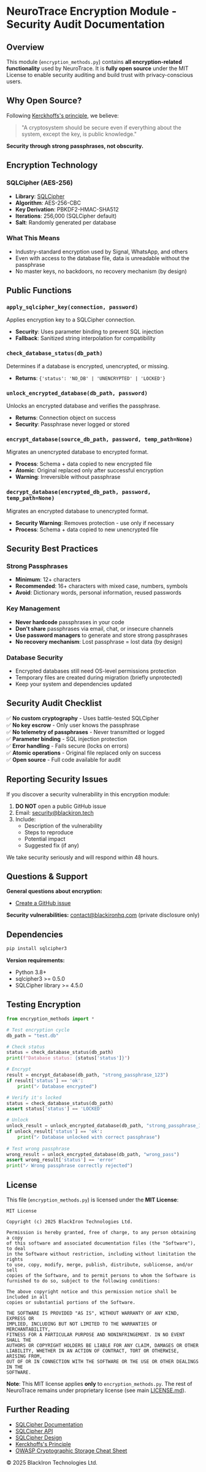 # NeuroTrace Encryption Module - Security Audit Documentation

## Overview

This module (`encryption_methods.py`) contains **all encryption-related functionality** used by NeuroTrace. It is **fully open source** under the MIT License to enable security auditing and build trust with privacy-conscious users.

## Why Open Source?

Following [Kerckhoffs's principle](https://en.wikipedia.org/wiki/Kerckhoffs%27s_principle), we believe:

> "A cryptosystem should be secure even if everything about the system, except the key, is public knowledge."

**Security through strong passphrases, not obscurity.**

## Encryption Technology

### SQLCipher (AES-256)
- **Library**: [SQLCipher](https://www.zetetic.net/sqlcipher/)
- **Algorithm**: AES-256-CBC
- **Key Derivation**: PBKDF2-HMAC-SHA512
- **Iterations**: 256,000 (SQLCipher default)
- **Salt**: Randomly generated per database

### What This Means
- Industry-standard encryption used by Signal, WhatsApp, and others
- Even with access to the database file, data is unreadable without the passphrase
- No master keys, no backdoors, no recovery mechanism (by design)

## Public Functions

### `apply_sqlcipher_key(connection, password)`
Applies encryption key to a SQLCipher connection.
- **Security**: Uses parameter binding to prevent SQL injection
- **Fallback**: Sanitized string interpolation for compatibility

### `check_database_status(db_path)`
Determines if a database is encrypted, unencrypted, or missing.
- **Returns**: `{'status': 'NO_DB' | 'UNENCRYPTED' | 'LOCKED'}`

### `unlock_encrypted_database(db_path, password)`
Unlocks an encrypted database and verifies the passphrase.
- **Returns**: Connection object on success
- **Security**: Passphrase never logged or stored

### `encrypt_database(source_db_path, password, temp_path=None)`
Migrates an unencrypted database to encrypted format.
- **Process**: Schema + data copied to new encrypted file
- **Atomic**: Original replaced only after successful encryption
- **Warning**: Irreversible without passphrase

### `decrypt_database(encrypted_db_path, password, temp_path=None)`
Migrates an encrypted database to unencrypted format.
- **Security Warning**: Removes protection - use only if necessary
- **Process**: Schema + data copied to new unencrypted file

## Security Best Practices

### Strong Passphrases
- **Minimum**: 12+ characters
- **Recommended**: 16+ characters with mixed case, numbers, symbols
- **Avoid**: Dictionary words, personal information, reused passwords

### Key Management
- **Never hardcode** passphrases in your code
- **Don't share** passphrases via email, chat, or insecure channels
- **Use password managers** to generate and store strong passphrases
- **No recovery mechanism**: Lost passphrase = lost data (by design)

### Database Security
- Encrypted databases still need OS-level permissions protection
- Temporary files are created during migration (briefly unprotected)
- Keep your system and dependencies updated

## Security Audit Checklist

✅ **No custom cryptography** - Uses battle-tested SQLCipher  
✅ **No key escrow** - Only user knows the passphrase  
✅ **No telemetry of passphrases** - Never transmitted or logged  
✅ **Parameter binding** - SQL injection protection  
✅ **Error handling** - Fails secure (locks on errors)  
✅ **Atomic operations** - Original file replaced only on success  
✅ **Open source** - Full code available for audit  

## Reporting Security Issues

If you discover a security vulnerability in this encryption module:

1. **DO NOT** open a public GitHub issue
2. Email: security@blackiron.tech
3. Include:
   - Description of the vulnerability
   - Steps to reproduce
   - Potential impact
   - Suggested fix (if any)

We take security seriously and will respond within 48 hours.

## Questions & Support

**General questions about encryption:**
- [Create a GitHub issue](https://github.com/BlackIron-Technologies/Neurotrace_c/issues/new?title=Encryption%20Question&labels=encryption,question)

**Security vulnerabilities:** contact@blackironhq.com (private disclosure only)


## Dependencies

```bash
pip install sqlcipher3
```

**Version requirements:**
- Python 3.8+
- sqlcipher3 >= 0.5.0
- SQLCipher library >= 4.5.0

## Testing Encryption

```python
from encryption_methods import *

# Test encryption cycle
db_path = "test.db"

# Check status
status = check_database_status(db_path)
print(f"Database status: {status['status']}")

# Encrypt
result = encrypt_database(db_path, "strong_passphrase_123")
if result['status'] == 'ok':
    print("✓ Database encrypted")

# Verify it's locked
status = check_database_status(db_path)
assert status['status'] == 'LOCKED'

# Unlock
unlock_result = unlock_encrypted_database(db_path, "strong_passphrase_123")
if unlock_result['status'] == 'ok':
    print("✓ Database unlocked with correct passphrase")
    
# Test wrong passphrase
wrong_result = unlock_encrypted_database(db_path, "wrong_pass")
assert wrong_result['status'] == 'error'
print("✓ Wrong passphrase correctly rejected")
```

## License

This file (`encryption_methods.py`) is licensed under the **MIT License**:

```
MIT License

Copyright (c) 2025 BlackIron Technologies Ltd.

Permission is hereby granted, free of charge, to any person obtaining a copy
of this software and associated documentation files (the "Software"), to deal
in the Software without restriction, including without limitation the rights
to use, copy, modify, merge, publish, distribute, sublicense, and/or sell
copies of the Software, and to permit persons to whom the Software is
furnished to do so, subject to the following conditions:

The above copyright notice and this permission notice shall be included in all
copies or substantial portions of the Software.

THE SOFTWARE IS PROVIDED "AS IS", WITHOUT WARRANTY OF ANY KIND, EXPRESS OR
IMPLIED, INCLUDING BUT NOT LIMITED TO THE WARRANTIES OF MERCHANTABILITY,
FITNESS FOR A PARTICULAR PURPOSE AND NONINFRINGEMENT. IN NO EVENT SHALL THE
AUTHORS OR COPYRIGHT HOLDERS BE LIABLE FOR ANY CLAIM, DAMAGES OR OTHER
LIABILITY, WHETHER IN AN ACTION OF CONTRACT, TORT OR OTHERWISE, ARISING FROM,
OUT OF OR IN CONNECTION WITH THE SOFTWARE OR THE USE OR OTHER DEALINGS IN THE
SOFTWARE.
```

**Note**: This MIT license applies **only** to `encryption_methods.py`. The rest of NeuroTrace remains under proprietary license (see main [LICENSE.md](../LICENSE.md)).

## Further Reading

- [SQLCipher Documentation](https://www.zetetic.net/sqlcipher/documentation/)
- [SQLCipher API](https://www.zetetic.net/sqlcipher/sqlcipher-api/)
- [SQLCipher Design](https://www.zetetic.net/sqlcipher/design/)
- [Kerckhoffs's Principle](https://en.wikipedia.org/wiki/Kerckhoffs%27s_principle)
- [OWASP Cryptographic Storage Cheat Sheet](https://cheatsheetseries.owasp.org/cheatsheets/Cryptographic_Storage_Cheat_Sheet.html)


© 2025 BlackIron Technologies Ltd.
